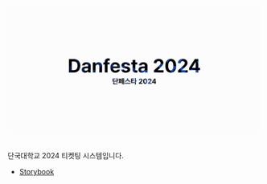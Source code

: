 <div align="center">
    <img src="./.github/단페스타.png" alt="단페스타 2024 페이지 배너" />
</div>

<br/>

단국대학교 2024 티켓팅 시스템입니다.

- [Storybook](https://6617cc6b749cda32414848fb-mrqxxgzkgm.chromatic.com/)
